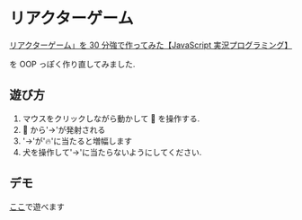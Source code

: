 # リアクターゲーム

[リアクターゲーム」を 30 分強で作ってみた【JavaScript 実況プログラミング】](https://www.youtube.com/watch?v=oXAbIde67JY)

を OOP っぽく作り直してみました.

## 遊び方

1. マウスをクリックしながら動かして 🐶 を操作する.
1. 🐶 から'→'が発射される
1. '→'が'🔥'に当たると増幅します
1. 犬を操作して'→'に当たらないようにしてください.

## デモ

[ここ](https://hamao0820.github.io/reactor/dist)で遊べます
